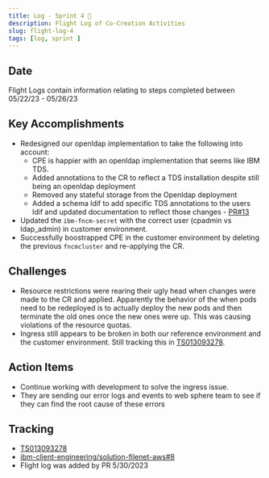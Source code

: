 ```yaml
---
title: Log - Sprint 4 🛫
description: Flight Log of Co-Creation Activities
slug: flight-log-4
tags: [log, sprint ]
---
```


## Date
Flight Logs contain information relating to steps completed between 05/22/23 - 05/26/23

## Key Accomplishments
- Redesigned our openldap implementation to take the following into account:
  - CPE is happier with an openldap implementation that seems like IBM TDS.
  - Added annotations to the CR to reflect a TDS installation despite still being an openldap deployment
  - Removed any stateful storage from the Openldap deployment
  - Added a schema ldif to add specific TDS annotations to the users ldif and updated documentation to reflect those changes - [PR#13](https://github.com/ibm-client-engineering/solution-filenet-aws/pull/13)
- Updated the `ibm-fncm-secret` with the correct user (cpadmin vs ldap_admin) in customer environment.
- Successfully boostrapped CPE in the customer environment by deleting the previous `fncmcluster` and re-applying the CR.

## Challenges
- Resource restrictions were rearing their ugly head when changes were made to the CR and applied. Apparently the behavior of the when pods need to be redeployed is to actually deploy the new pods and then terminate the old ones once the new ones were up. This was causing violations of the resource quotas. 
- Ingress still appears to be broken in both our reference environment and the customer environment. Still tracking this in [TS013093278](https://www.ibm.com/mysupport/s/case/5003p00002iwdgWAAQ/filenet-container-deployment-to-eks).
 
## Action Items
- Continue working with development to solve the ingress issue.
- They are sending our error logs and events to web sphere team to see if they can find the root cause of these errors

## Tracking
- [TS013093278](https://www.ibm.com/mysupport/s/case/5003p00002iwdgWAAQ/filenet-container-deployment-to-eks)
- [ibm-client-engineering/solution-filenet-aws#8](https://zenhub.ibm.com/workspaces/st5-action-information-center-64343620d0cfd0000f03a114/issues/ibm-client-engineering/solution-filenet-aws/8)
- Flight log was added by PR 5/30/2023






